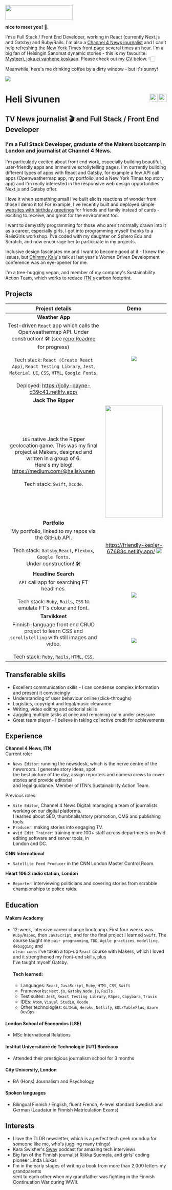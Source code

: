 <img class=one src="./public/My_name.png" width="210" height="45"/>


**nice to meet you!** 👋.  

I'm a Full Stack / Front End Developer, working in React (currently Next.js and Gatsby) and Ruby/Rails. I'm also a <a href="https://www.channel4.com/news/">Channel 4 News journalist</a> and I can't help refreshing the <a href="https://www.nytimes.com/">New York Times</a> front page several times an hour. I'm a big fan of Helsingin Sanomat dynamic stories - this is my favourite: <a href="https://dynamic.hs.fi/2020/bodom/">Mysteeri, joka ei vanhene koskaan</a>. Please check out my <a href="https://github.com/PacificRebel/CV">CV</a> below. 👇🏻    

Meanwhile, here's me drinking coffee by a dirty window - but it's sunny!

<img src="./public/Window_1.png"/>  

# Heli Sivunen <a  href="https://www.linkedin.com/in/heli-sivunen/"> <img align="right" src="/public/LI-In-Bug.png" width="25" height="25"/><a  href="https://twitter.com/Heli_Sivunen"> <img align="right" src="/public/Twitter_Social_Icon_Square_Color.png" width="25" height="25"/></a>

## TV News journalist 🎬 and Full Stack / Front End Developer

### I'm a Full Stack Developer, graduate of the Makers bootcamp in London and journalist at Channel 4 News.  
I'm particularly excited about front end work, especially building beautiful, user-friendly apps and immersive scrollytelling pages. I'm currently building different types of apps with React and Gatsby, for example a few API call apps (Openweathermap app, my portfolio, and a New York Times top story app)  and I'm
really interested in the responsive web design opportunities Next.js and Gatsby offer.  

I love it when something small I've built elicits reactions of wonder from those I demo it to! For example, I've recently built and deployed simple
    <a href="https://wizardly-lumiere-aae737.netlify.app/">websites with birthday greetings</a> for friends and family instead of cards - exciting to receive, and great for the environment too.   

I want to demystify programming for those who aren't normally drawn into it as a career, especially girls.
I got into programming myself thanks to a RailsGirls workshop. I've coded with my daughter on Sphero Edu and Scratch, and now encourage her to participate in my projects.  

Inclusive design fascinates me and I want to become good at it - I knew the issues, but <a href="https://www.chimmykalu.com/">Chimmy Kalu</a>'s talk at last year's Women Driven Development conference was an eye-opener for me.  

I'm a tree-hugging vegan, and member of my company's Sustainability Action Team, which works to reduce <a href="https://www.itn.co.uk/">ITN's</a> carbon footprint.

## Projects

|    Project details                                        |    Demo                                        |  
| :-------------------------------------------------: | :-------------------------------------------------: |
|             **Weather App** 
|               Test-driven `React` app which calls the Openweathermap API. Under construction! 🛠 (see <a href="https://github.com/PacificRebel/weather-tdd">repo  Readme</a> for progress) <br/> </br> Tech stack: `React (Create React App)`, `React Testing Library`, `Jest`, `Material UI`, `CSS`, `HTML`, `Google Fonts`.<br/><br/> Deployed: https://jolly-payne-d39c41.netlify.app/ |  <img src="/public/Weather_tdd_clip.gif"/>
|     **Jack The Ripper**
`iOS` native Jack the Ripper geolocation game. This was my final project at Makers,  designed and written in a group of 6. <br />Here's my blog! https://medium.com/@helisivunen <br /><br />Tech stack: `Swift`, `Xcode`.                   |     <img src="/public/JackTheRipper.gif" width="180" height="350"/>
|         **Portfolio**
|              My portfolio, linked to my repos via the GitHub API. <br /><br /> Tech stack: `Gatsby`,`React`, `Flexbox`, `Google Fonts`. <br /> Under construction! 🛠                                         |https://friendly-kepler-67683c.netlify.app/ <img src="/public/Portfolio.gif"/> |
|         **Headline Search**
|              `API` call app for searching FT headlines. <br /><br />Tech stack: `Ruby`, `Rails`, `CSS` to emulate FT's colour and font.                                          |  <img src="/public/FT.gif"/>|
|         **Tarvikkeet**                              |                                                   |
|              Finnish-language front end CRUD project to learn CSS and `scrollytelling` with still images and video. <br /><br /> Tech stack: `Ruby`, `Rails`, `HTML`, `CSS`.                                          | <img src="/public/Tarvikkeet_small.gif"/>

## Transferable skills

- Excellent communication skills - I can condense complex information and present it convincingly
- Understanding of user behaviour online (click-throughs)
- Logistics, copyright and legal/music clearance
- Writing, video editing and editorial skills
- Juggling multiple tasks at once and remaining calm under pressure
- Great team player - I believe in taking collective credit for achievements

## Experience

**Channel 4 News, ITN**     
Current role:
- `News Editor`: running the newsdesk, which is the nerve centre of the newsroom. I generate story ideas, spot  
  the best picture of the day, assign reporters and camera crews to cover stories and provide editorial  
  and legal guidance. Member of ITN's Sustainability Action Team.

Previous roles:   
- `Site Editor`, Channel 4 News Digital: managing a team of journalists working on our digital platforms.  
  I learned about SEO, thumbnails/story promotion, CMS and publishing tools.  
- `Producer`: making stories into engaging TV.
- `Avid Edit Trainer`: training more 100+ staff across departments on Avid editing software and server tools, in  
  London and DC.

**CNN International**   
- `Satellite Feed Producer` in the CNN London Master Control Room.  

**Heart 106.2 radio station, London**  
- `Reporter`: interviewing politicians and covering stories from scrabble championships to police raids.


## Education

#### Makers Academy

- 12-week, intensive career change bootcamp. First four weeks was `Ruby`/`Rspec`, then `JavaScript`, and for the
final project I learned `Swift`. The course taught me `pair programming`, `TDD`, `Agile practices`, `modelling`, `debugging` and  
`clean code`. I've taken a top-up `React` course with Makers, which I loved  and it strengthened my front-end skills, plus  
I've taught myself Gatsby.

    #### Tech learned:
    -	Languages: `React`, `JavaScript`, `Ruby`, `HTML`, `CSS`, `Swift`  
    -	Frameworks: `Next.js`, `Gatsby`,`Node.js`, `Rails`  
    -	Test suites: `Jest`, `React Testing Library`, `RSpec`, `Capybara`, `Travis`  
    -	IDEs: `Atom`, `Visual Studio`, `Xcode`  
    -	Other technologies: `GitHub`, `Heroku`, `Netlify`, `SQL/TablePlus`, `Azure DevOps`   

#### London School of Economics (LSE)

- MSc International Relations

#### Institut Universitaire de Technologie (IUT) Bordeaux

- Attended their prestigious journalism school for 3 months

#### City University, London

- BA (Hons) Journalism and Psychology

#### Spoken languages

- Bilingual Finnish / English, fluent French, A-level standard Swedish and German (Laudatur in Finnish Matriculation Exams)


## Interests
- I love the TLDR newsletter, which is a perfect tech geek roundup for someone like me, who's juggling many things!
- Kara Swisher's <a href="https://www.nytimes.com/column/sway">Sway</a> podcast for amazing tech interviews
- Big fan of the Finnish journalist Riikka Suomela, and girls' coding pioneer Linda Liukas
- I'm in the early stages of writing a book from more than 2,000 letters my grandparents  
  sent to each other when my grandfather was fighting in the Finnish Continuation War during WWII.
